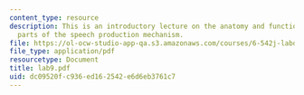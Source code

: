 ```yaml
---
content_type: resource
description: This is an introductory lecture on the anatomy and function of various
  parts of the speech production mechanism.
file: https://ol-ocw-studio-app-qa.s3.amazonaws.com/courses/6-542j-laboratory-on-the-physiology-acoustics-and-perception-of-speech-fall-2005/dc09520fc936ed162542e6d6eb3761c7_lab9.pdf
file_type: application/pdf
resourcetype: Document
title: lab9.pdf
uid: dc09520f-c936-ed16-2542-e6d6eb3761c7
---
```

